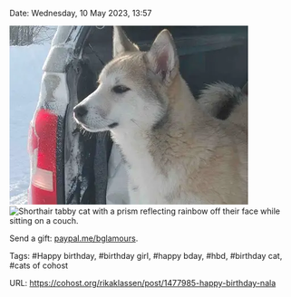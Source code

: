 Date: Wednesday, 10 May 2023, 13:57

![A head side profile of fawn-coloured West Siberian Laika puppy.](https://github.com/rikaklassen/Cohost/blob/a24190bff467096203966b065c685bdbff9b7c6e/pictures/tumblr_9b4805d49e7dde47c0697603adbde5f3_5724d949_2048.webp) ![Shorthair tabby cat with a prism reflecting rainbow off their face while sitting on a couch.]([https://github.com/rikaklassen/Cohost/blob/1ea51c689ab9edea428ef7128ad19b2215665ee4/pictures/tumblr_cb9816dddc73a328fa9a95004c4e5be4_93ac8a0a_2048.webp](https://raw.githubusercontent.com/rikaklassen/Cohost/main/pictures/FH-L-XQVEAA0w4t.webp))

Send a gift: [paypal.me/bglamours](https://paypal.me/bglamours).

Tags: #Happy birthday, #birthday girl, #happy bday, #hbd, #birthday cat, #cats of cohost

URL: https://cohost.org/rikaklassen/post/1477985-happy-birthday-nala
